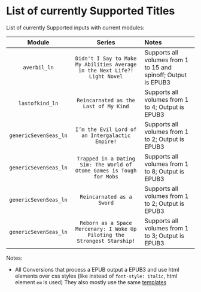 # List of currently Supported Titles

List of currently Supported inputs with current modules:

|        Module         |                                   Series                                   | Notes                                                          |
| :-------------------: | :------------------------------------------------------------------------: | :------------------------------------------------------------- |
|     `averbil_ln`      | `Didn't I Say to Make My Abilities Average in the Next Life?! Light Novel` | Supports all volumes from 1 to 15 and spinoff; Output is EPUB3 |
|    `lastofkind_ln`    |                   `Reincarnated as the Last of My Kind`                    | Supports all volumes from 1 to 4; Output is EPUB3              |
| `genericSevenSeas_ln` |              `I’m the Evil Lord of an Intergalactic Empire!`               | Supports all volumes from 1 to 2; Output is EPUB3              |
| `genericSevenSeas_ln` |   `Trapped in a Dating Sim: The World of Otome Games is Tough for Mobs`    | Supports all volumes from 1 to 8; Output is EPUB3              |
| `genericSevenSeas_ln` |                         `Reincarnated as a Sword`                          | Supports all volumes from 1 to 2; Output is EPUB3              |
| `genericSevenSeas_ln` | `Reborn as a Space Mercenary: I Woke Up Piloting the Strongest Starship!`  | Supports all volumes from 1 to 3; Output is EPUB3              |

Notes:
- All Conversions that process a EPUB output a EPUB3 and use html elements over css styles (like instead of `font-style: italic`, html element `em` is used)
  They also mostly use the same [templates](./templates/)
